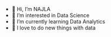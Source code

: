 - 👋 Hi, I’m NAJLA
- 👀 I’m interested in Data Science
- 🌱 I’m currently learning Data Analytics
- 💞️ I love to do new things with data

<!---
NAJLA25/NAJLA25 is a ✨ special ✨ repository because its `README.md` (this file) appears on your GitHub profile.
You can click the Preview link to take a look at your changes.
--->
